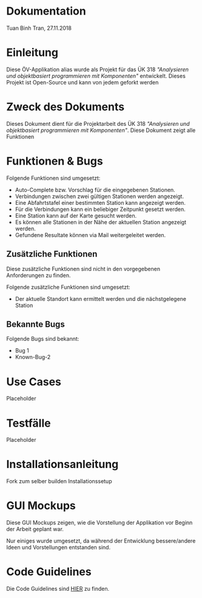 
# Dokumentation
Tuan Binh Tran, 27.11.2018
 
 
# Einleitung
Diese ÖV-Applikation alias  wurde als Projekt für das ÜK 318 *"Analysieren und objektbasiert programmieren mit Komponenten"* entwickelt.
Dieses Projekt ist Open-Source und kann von jedem geforkt werden


# Zweck des Dokuments
Dieses Dokument dient für die Projektarbeit des ÜK 318 *"Analysieren und objektbasiert programmieren mit Komponenten"*.
Diese Dokument zeigt alle Funktionen 

# Funktionen & Bugs
Folgende Funktionen sind umgesetzt:
 - Auto-Complete bzw. Vorschlag für die eingegebenen Stationen.
 - Verbindungen zwischen zwei gültigen Stationen werden angezeigt.
 - Eine Abfahrtstafel einer bestimmten Station kann angezeigt werden.
 - Für die Verbindungen kann ein beliebiger Zeitpunkt gesetzt werden.
 - Eine Station kann auf der Karte gesucht werden.
 - Es können alle Stationen in der Nähe der aktuellen Station angezeigt werden.
 - Gefundene Resultate können via Mail weitergeleitet werden.

## Zusätzliche Funktionen
Diese zusätzliche Funktionen sind nicht in den vorgegebenen Anforderungen zu finden.

Folgende zusätzliche Funktionen sind umgesetzt:
 - Der aktuelle Standort kann ermittelt werden und die nächstgelegene Station 

## Bekannte Bugs
Folgende Bugs sind bekannt:
 - Bug 1
 - Known-Bug-2

# Use Cases
Placeholder

# Testfälle
Placeholder

# Installationsanleitung
Fork zum selber builden
Installationssetup


# GUI Mockups
Diese GUI Mockups zeigen, wie die Vorstellung der Applikation vor Beginn der Arbeit geplant war. 

Nur einiges wurde umgesetzt, da während der Entwicklung bessere/andere Ideen und Vorstellungen entstanden sind.

# Code Guidelines
Die Code Guidelines sind [HIER](https://github.com/tuanbinhtran/modul-318-student/blob/master/Code%20Guidelines.md) zu finden.

